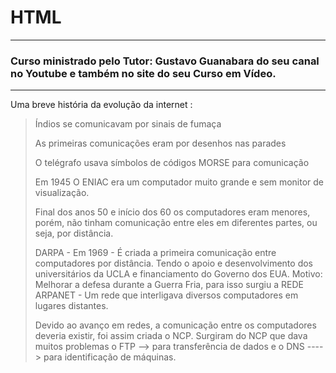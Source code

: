 # HTML
***
### Curso ministrado pelo Tutor: Gustavo Guanabara do seu canal no Youtube e também no site do seu Curso em Vídeo.
***
Uma breve história da evolução da internet :

> Índios se comunicavam por sinais de fumaça
>
> As primeiras comunicações eram por desenhos nas parades
>
> O telégrafo usava símbolos de códigos MORSE para comunicação
>
> Em 1945 O ENIAC era um computador muito grande e sem monitor de visualização.
>
> Final dos anos 50 e início dos 60 os computadores eram menores, porém, não tinham comunicação entre eles em diferentes partes, ou seja, por distância.
>
> DARPA - Em 1969 - É criada a primeira comunicação entre computadores por distância. Tendo o apoio e desenvolvimento dos universitários da UCLA e financiamento do Governo dos EUA. Motivo: Melhorar a defesa durante a Guerra Fria, para isso surgiu a REDE ARPANET -  Um rede que interligava diversos computadores em lugares distantes.
>
> Devido ao avanço em redes, a comunicação entre os computadores deveria existir, foi assim criada o NCP. Surgiram do NCP que dava muitos problemas o FTP --> para transferência de dados e o DNS ----> para identificação de máquinas.
>
> 
